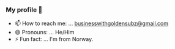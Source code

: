 ### My profile 👋
- 📫 How to reach me: ... businesswithgoldensubz@gmail.com
- 😄 Pronouns: ... He/Him
- ⚡ Fun fact: ... I'm from Norway.


